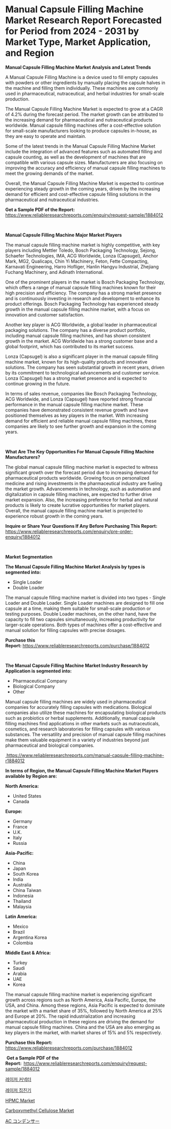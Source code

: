 <p><h1>Manual Capsule Filling Machine Market Research Report Forecasted for Period from 2024 -  2031 by Market Type, Market Application, and Region</h1></p><p><strong>Manual Capsule Filling Machine Market Analysis and Latest Trends</strong></p>
<p><p>A Manual Capsule Filling Machine is a device used to fill empty capsules with powders or other ingredients by manually placing the capsule halves in the machine and filling them individually. These machines are commonly used in pharmaceutical, nutraceutical, and herbal industries for small-scale production.</p><p>The Manual Capsule Filling Machine Market is expected to grow at a CAGR of 4.2% during the forecast period. The market growth can be attributed to the increasing demand for pharmaceutical and nutraceutical products worldwide. Manual capsule filling machines offer a cost-effective solution for small-scale manufacturers looking to produce capsules in-house, as they are easy to operate and maintain.</p><p>Some of the latest trends in the Manual Capsule Filling Machine Market include the integration of advanced features such as automated filling and capsule counting, as well as the development of machines that are compatible with various capsule sizes. Manufacturers are also focusing on improving the accuracy and efficiency of manual capsule filling machines to meet the growing demands of the market.</p><p>Overall, the Manual Capsule Filling Machine Market is expected to continue experiencing steady growth in the coming years, driven by the increasing demand for efficient and cost-effective capsule filling solutions in the pharmaceutical and nutraceutical industries.</p></p>
<p><strong>Get a Sample PDF of the Report:&nbsp;</strong> <a href="https://www.reliableresearchreports.com/enquiry/request-sample/1884012">https://www.reliableresearchreports.com/enquiry/request-sample/1884012</a></p>
<p>&nbsp;</p>
<p><strong>Manual Capsule Filling Machine Major Market Players</strong></p>
<p><p>The manual capsule filling machine market is highly competitive, with key players including Mettler Toledo, Bosch Packaging Technology, Sejong, Schaefer Technologies, IMA, ACG Worldwide, Lonza (Capsugel), Anchor Mark, MG2, Qualicaps, Chin Yi Machinery, Feton, Fette Compacting, Karnavati Engineering, Harro Hofliger, Hanlin Hangyu Industrial, Zhejiang Fuchang Machinery, and Adinath International. </p><p>One of the prominent players in the market is Bosch Packaging Technology, which offers a range of manual capsule filling machines known for their high precision and efficiency. The company has a strong market presence and is continuously investing in research and development to enhance its product offerings. Bosch Packaging Technology has experienced steady growth in the manual capsule filling machine market, with a focus on innovation and customer satisfaction. </p><p>Another key player is ACG Worldwide, a global leader in pharmaceutical packaging solutions. The company has a diverse product portfolio, including manual capsule filling machines, and has shown consistent growth in the market. ACG Worldwide has a strong customer base and a global footprint, which has contributed to its market success.</p><p>Lonza (Capsugel) is also a significant player in the manual capsule filling machine market, known for its high-quality products and innovative solutions. The company has seen substantial growth in recent years, driven by its commitment to technological advancements and customer service. Lonza (Capsugel) has a strong market presence and is expected to continue growing in the future.</p><p>In terms of sales revenue, companies like Bosch Packaging Technology, ACG Worldwide, and Lonza (Capsugel) have reported strong financial performance in the manual capsule filling machine market. These companies have demonstrated consistent revenue growth and have positioned themselves as key players in the market. With increasing demand for efficient and reliable manual capsule filling machines, these companies are likely to see further growth and expansion in the coming years.</p></p>
<p>&nbsp;</p>
<p><strong>What Are The Key Opportunities For Manual Capsule Filling Machine Manufacturers?</strong></p>
<p><p>The global manual capsule filling machine market is expected to witness significant growth over the forecast period due to increasing demand for pharmaceutical products worldwide. Growing focus on personalized medicine and rising investments in the pharmaceutical industry are fueling the market growth. Advancements in technology, such as automation and digitalization in capsule filling machines, are expected to further drive market expansion. Also, the increasing preference for herbal and natural products is likely to create lucrative opportunities for market players. Overall, the manual capsule filling machine market is projected to experience robust growth in the coming years.</p></p>
<p><strong>Inquire or Share Your Questions If Any Before Purchasing This Report:</strong> <a href="https://www.reliableresearchreports.com/enquiry/pre-order-enquiry/1884012">https://www.reliableresearchreports.com/enquiry/pre-order-enquiry/1884012</a></p>
<p>&nbsp;</p>
<p><strong>Market Segmentation</strong></p>
<p><strong>The Manual Capsule Filling Machine Market Analysis by types is segmented into:</strong></p>
<p><ul><li>Single Loader</li><li>Double Loader</li></ul></p>
<p><p>The manual capsule filling machine market is divided into two types - Single Loader and Double Loader. Single Loader machines are designed to fill one capsule at a time, making them suitable for small-scale production or testing purposes. Double Loader machines, on the other hand, have the capacity to fill two capsules simultaneously, increasing productivity for larger-scale operations. Both types of machines offer a cost-effective and manual solution for filling capsules with precise dosages.</p></p>
<p><strong>Purchase this Report:&nbsp;</strong><a href="https://www.reliableresearchreports.com/purchase/1884012">https://www.reliableresearchreports.com/purchase/1884012</a></p>
<p>&nbsp;</p>
<p><strong>The Manual Capsule Filling Machine Market Industry Research by Application is segmented into:</strong></p>
<p><ul><li>Pharmaceutical Company</li><li>Biological Company</li><li>Other</li></ul></p>
<p><p>Manual capsule filling machines are widely used in pharmaceutical companies for accurately filling capsules with medications. Biological companies also utilize these machines for encapsulating biological products such as probiotics or herbal supplements. Additionally, manual capsule filling machines find applications in other markets such as nutraceuticals, cosmetics, and research laboratories for filling capsules with various substances. The versatility and precision of manual capsule filling machines make them valuable equipment in a variety of industries beyond just pharmaceutical and biological companies.</p></p>
<p><a href="https://www.reliableresearchreports.com/manual-capsule-filling-machine-r1884012">&nbsp;https://www.reliableresearchreports.com/manual-capsule-filling-machine-r1884012</a></p>
<p><strong>In terms of Region, the Manual Capsule Filling Machine Market Players available by Region are:</strong></p>
<p>
    <p> <strong> North America: </strong>
        <ul>
            <li>United States</li>
            <li>Canada</li>
        </ul>
        </p> 
    <p> <strong> Europe: </strong>
        <ul>
            <li>Germany</li>
            <li>France</li>
            <li>U.K.</li>
            <li>Italy</li>
            <li>Russia</li>
        </ul>
        </p> 
    <p> <strong> Asia-Pacific: </strong>
        <ul>
            <li>China</li>
            <li>Japan</li>
            <li>South Korea</li>
            <li>India</li>
            <li>Australia</li>
            <li>China Taiwan</li>
            <li>Indonesia</li>
            <li>Thailand</li>
            <li>Malaysia</li>
        </ul>
        </p> 
    <p> <strong> Latin America: </strong>
        <ul>
            <li>Mexico</li>
            <li>Brazil</li>
            <li>Argentina Korea</li>
            <li>Colombia</li>
        </ul>
        </p> 
    <p> <strong> Middle East & Africa: </strong>
        <ul>
            <li>Turkey</li>
            <li>Saudi</li>
            <li>Arabia</li>
            <li>UAE</li>
            <li>Korea</li>
        </ul>
    </p>
    </p>
<p><p>The manual capsule filling machine market is experiencing significant growth across regions such as North America, Asia Pacific, Europe, the USA, and China. Among these regions, Asia Pacific is expected to dominate the market with a market share of 35%, followed by North America at 25% and Europe at 20%. The rapid industrialization and increasing pharmaceutical production in these regions are driving the demand for manual capsule filling machines. China and the USA are also emerging as key players in the market, with market shares of 15% and 5% respectively.</p></p>
<p><strong>Purchase this Report: </strong><a href="https://www.reliableresearchreports.com/purchase/1884012">https://www.reliableresearchreports.com/purchase/1884012</a></p>
<p>&nbsp;<strong>Get a Sample PDF of the Report:&nbsp;&nbsp;</strong><a href="https://www.reliableresearchreports.com/enquiry/request-sample/1884012">https://www.reliableresearchreports.com/enquiry/request-sample/1884012</a></p>
<p><strong></strong></p>
<p><p><a href="https://github.com/royErdmtyan906778/Market-Research-Report-List-1/blob/main/219150430079.md">레이저 커넥터</a></p><p><a href="https://github.com/Maeennan456456/Market-Research-Report-List-1/blob/main/718749830078.md">레이저 집진기</a></p><p><a href="https://issuu.com/reportprime-2/docs/hpmc-market-size-2030.pptx">HPMC Market</a></p><p><a href="https://issuu.com/reportprime-2/docs/carboxymethyl-cellulose-market-size-2030.pptx">Carboxymethyl Cellulose Market</a></p><p><a href="https://github.com/joaejkdzgyljvo6/Market-Research-Report-List-1/blob/main/628947132884.md">AC コンデンサー</a></p></p>